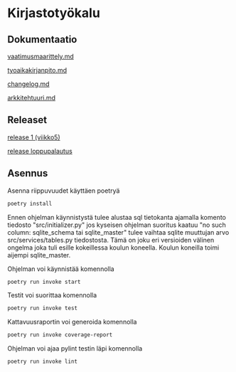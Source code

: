 # Kirjastotyökalu

## Dokumentaatio

[vaatimusmaarittely.md](/dokumentaatio/vaatimusmaarittely.md)

[tyoaikakirjanpito.md](/dokumentaatio/tyoaikakirjanpito.md)

[changelog.md](/dokumentaatio/changelog.md)

[arkkitehtuuri.md](/dokumentaatio/arkkitehtuuri.md)

## Releaset

[release 1 (viikko5)](https://github.com/lxhelmer/ot-harjoitustyo/releases/tag/viikko5)

[release loppupalautus](https://github.com/lxhelmer/ot-harjoitustyo/releases/tag/loppupalautus)
## Asennus

Asenna riippuvuudet käyttäen poetryä

```bash
poetry install
```
Ennen ohjelman käynnistystä tulee alustaa sql tietokanta ajamalla komento tiedosto "src/initializer.py" 
jos kyseisen ohjelman suoritus kaatuu "no such column: sqlite_schema tai sqlite_master" tulee vaihtaa sqlite muuttujan arvo src/services/tables.py tiedostosta. Tämä on joku eri versioiden välinen ongelma joka tuli esille kokeillessa koulun koneella. Koulun koneilla toimi aijempi sqlite_master.

Ohjelman voi käynnistää komennolla 
```bash
poetry run invoke start
``` 
Testit voi suorittaa komennolla

```bash
poetry run invoke test
``` 

Kattavuusraportin voi generoida komennolla 

```bash
poetry run invoke coverage-report
``` 

Ohjelman voi ajaa pylint testin läpi komennolla

```bash
poetry run invoke lint
``` 
